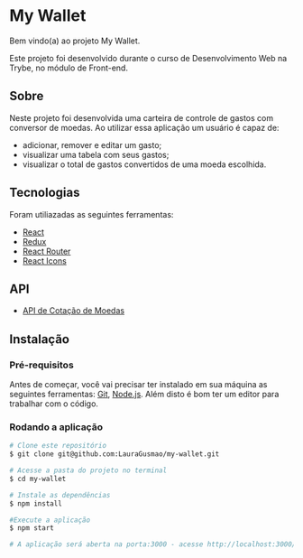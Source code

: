 # My Wallet

Bem vindo(a) ao projeto My Wallet.

Este projeto foi desenvolvido durante o curso de Desenvolvimento Web na Trybe, no módulo de Front-end. 

## Sobre

Neste projeto foi desenvolvida uma carteira de controle de gastos com conversor de moedas. Ao utilizar essa aplicação um usuário é capaz de:

- adicionar, remover e editar um gasto;
- visualizar uma tabela com seus gastos;
- visualizar o total de gastos convertidos de uma moeda escolhida.

## Tecnologias

Foram utiliazadas as seguintes ferramentas:

- [React](https://pt-br.reactjs.org/)
- [Redux](https://redux.js.org/)
- [React Router](https://reactrouter.com/)
- [React Icons](https://react-icons.github.io/react-icons/)

## API

- [API de Cotação de Moedas](https://docs.awesomeapi.com.br/api-de-moedas)

## Instalação

### Pré-requisitos

Antes de começar, você vai precisar ter instalado em sua máquina as seguintes ferramentas: [Git]([https://git-scm.com](https://git-scm.com/)), [Node.js](https://nodejs.org/en/). Além disto é bom ter um editor para trabalhar com o código.

### Rodando a aplicação

```bash
# Clone este repositório
$ git clone git@github.com:LauraGusmao/my-wallet.git

# Acesse a pasta do projeto no terminal
$ cd my-wallet

# Instale as dependências
$ npm install

#Execute a aplicação
$ npm start

# A aplicação será aberta na porta:3000 - acesse http://localhost:3000/
```
